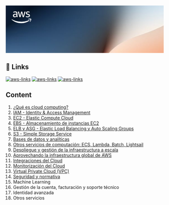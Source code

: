 ![AWS-region-az](./assets/background.png)

## 🔗 Links
[![aws-links](https://img.shields.io/badge/Links_del_curso-orange?style=for-the-badge)](https://blockstellart.com/aws-cloud-practitioner/)
[![aws-links](https://img.shields.io/badge/Examen_de_práctica-orange?style=for-the-badge)](https://d1.awsstatic.com/es_ES/training-and-certification/docs-cloud-practitioner/AWS-Certified-Cloud-Practitioner_Sample-Questions.pdf)
[![aws-links](https://img.shields.io/badge/Nivel_gratuito_de_AWS-orange?style=for-the-badge)](https://aws.amazon.com/es/free/?all-free-tier.sort-by=item.additionalFields.SortRank&all-free-tier.sort-order=asc&awsf.Free_Tier_Types=*all&awsf.Free_Tier_Categories=*all)

## Content
1. [¿Qué es cloud computing?](./1_Cloud_Computing/README.md)
2. [IAM - Identity & Access Management](./2_IAM/README.md)
3. [EC2 - Elastic Compute Cloud](./3_EC2/README.md)
4. [EBS - Almacenamiento de instancias EC2](./4_EBS/README.md)
5. [ELB y ASG - Elastic Load Balancing y Auto Scaling Groups](./5_ELB_&_ASG/README.md)
6. [S3 - Simple Storage Service](./6_S3/README.md)
7. [Bases de datos y analíticas](./7_DB/README.md)
8. [Otros servicios de computación: ECS, Lambda, Batch, Lightsail](./8_Other_Compute_Services/README.md)
9. [Despliegue y gestión de la infraestructura a escala](./9_Deploy_&_Infra/README.md)
10. [Aprovechando la infraestructura global de AWS](./10_Get_Advantage_Of_Cloud/README.md)
11. [Integraciones del Cloud](./11_Cloud_Integrations/README.md)
12. [Monitorización del Cloud](./12_Cloud_Monitorization/README.md)
13. [Virtual Private Cloud (VPC)](./13_VPC/README.md)
14. [Seguridad y normativa](./14_Security_&_Compliance/README.md)
15. Machine Learning
16. Gestión de la cuenta, facturación y soporte técnico
17. Identidad avanzada
18. Otros servicios